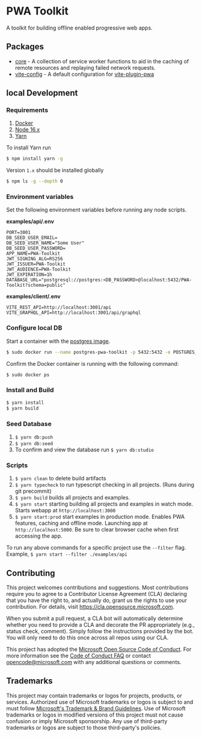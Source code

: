 # PWA Toolkit

A toolkit for building offline enabled progressive web apps.

## Packages

- [core](packages/core/README.md) - A collection of service worker functions to aid in the caching of remote resources and replaying failed network requests.
- [vite-config](packages/vite-config/README.md) - A default configuration for [vite-plugin-pwa](https://www.npmjs.com/package/vite-plugin-pwa)

## local Development

### Requirements

1. [Docker](https://www.docker.com/products/docker-desktop)
2. [Node 16.x](https://nodejs.org/en/)
3. [Yarn](https://yarnpkg.com/)

To install Yarn run

```bash
$ npm install yarn -g
```

Version `1.x` should be installed globally

```bash
$ npm ls -g --depth 0
```

### Environment variables

Set the following environment variables before running any node scripts.

**examples/api/.env**

```
PORT=3001
DB_SEED_USER_EMAIL=
DB_SEED_USER_NAME="Some User"
DB_SEED_USER_PASSWORD=
APP_NAME=PWA-Toolkit
JWT_SIGNING_ALG=RS256
JWT_ISSUER=PWA-Toolkit
JWT_AUDIENCE=PWA-Toolkit
JWT_EXPIRATION=1h
DATABASE_URL="postgresql://postgres:<DB_PASSWORD>@localhost:5432/PWA-Toolkit?schema=public"
```

**examples/client/.env**

```
VITE_REST_API=http://localhost:3001/api
VITE_GRAPHQL_API=http://localhost:3001/api/graphql
```

### Configure local DB

Start a container with the [postgres image](https://hub.docker.com/_/postgres).

```bash
$ sudo docker run --name postgres-pwa-toolkit -p 5432:5432 -e POSTGRES_PASSWORD="DB_PASSWORD" -d postgres
```

Confirm the Docker container is running with the following command:

```bash
$ sudo docker ps
```

### Install and Build

```bash
$ yarn install
$ yarn build
```

### Seed Database

1. `$ yarn db:push`
2. `$ yarn db:seed`
3. To confirm and view the database run `$ yarn db:studio`

### Scripts

1. `$ yarn clean` to delete build artifacts
2. `$ yarn typecheck` to run typescript checking in all projects. (Runs during git precommit)
3. `$ yarn build` builds all projects and examples.
4. `$ yarn start` starting building all projects and examples in watch mode. Starts webapp at `http://localhost:3000`
5. `$ yarn start:prod` start examples in production mode. Enables PWA features, caching and offline mode. Launching app at `http://localhost:5000`. Be sure to clear browser cache when first accessing the app.

To run any above commands for a specific project use the `--filter` flag. Example, `$ yarn start --filter ./examples/api`

## Contributing

This project welcomes contributions and suggestions. Most contributions require you to agree to a
Contributor License Agreement (CLA) declaring that you have the right to, and actually do, grant us
the rights to use your contribution. For details, visit https://cla.opensource.microsoft.com.

When you submit a pull request, a CLA bot will automatically determine whether you need to provide
a CLA and decorate the PR appropriately (e.g., status check, comment). Simply follow the instructions
provided by the bot. You will only need to do this once across all repos using our CLA.

This project has adopted the [Microsoft Open Source Code of Conduct](https://opensource.microsoft.com/codeofconduct/).
For more information see the [Code of Conduct FAQ](https://opensource.microsoft.com/codeofconduct/faq/) or
contact [opencode@microsoft.com](mailto:opencode@microsoft.com) with any additional questions or comments.

## Trademarks

This project may contain trademarks or logos for projects, products, or services. Authorized use of Microsoft
trademarks or logos is subject to and must follow
[Microsoft's Trademark & Brand Guidelines](https://www.microsoft.com/en-us/legal/intellectualproperty/trademarks/usage/general).
Use of Microsoft trademarks or logos in modified versions of this project must not cause confusion or imply Microsoft sponsorship.
Any use of third-party trademarks or logos are subject to those third-party's policies.
